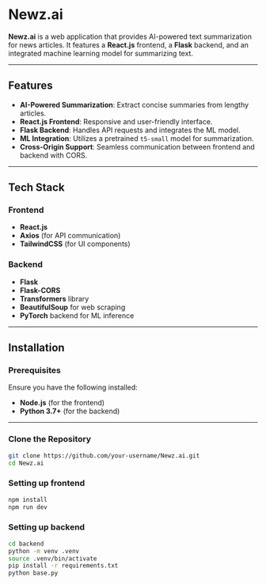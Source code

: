 # Newz.ai

**Newz.ai** is a web application that provides AI-powered text summarization for news articles. It features a **React.js** frontend, a **Flask** backend, and an integrated machine learning model for summarizing text.

---

## Features

- **AI-Powered Summarization**: Extract concise summaries from lengthy articles.
- **React.js Frontend**: Responsive and user-friendly interface.
- **Flask Backend**: Handles API requests and integrates the ML model.
- **ML Integration**: Utilizes a pretrained `t5-small` model for summarization.
- **Cross-Origin Support**: Seamless communication between frontend and backend with CORS.

---

## Tech Stack

### Frontend
- **React.js**
- **Axios** (for API communication)
- **TailwindCSS** (for UI components)

### Backend
- **Flask**
- **Flask-CORS**
- **Transformers** library
- **BeautifulSoup** for web scraping
- **PyTorch** backend for ML inference

---

## Installation

### Prerequisites
Ensure you have the following installed:
- **Node.js** (for the frontend)
- **Python 3.7+** (for the backend)

---

### Clone the Repository
```bash
git clone https://github.com/your-username/Newz.ai.git
cd Newz.ai
```

### Setting up frontend
```bash
npm install
npm run dev
```

### Setting up backend
```bash
cd backend
python -m venv .venv
source .venv/bin/activate
pip install -r requirements.txt
python base.py
